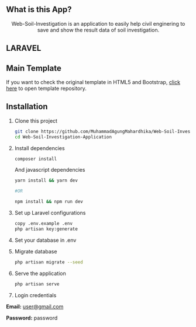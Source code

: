 ## What is this App?
<p align="center">Web-Soil-Investigation is an application to easily help civil enginering to save and show the result data of soil investigation.</p>

## LARAVEL
## Main Template
If you want to check the original template in HTML5 and Bootstrap, [click here](https://github.com/zuramai/mazer) to open template repository.

## Installation
1. Clone this project
    ```bash
    git clone https://github.com/MuhammadAgungMahardhika/Web-Soil-Investigation-Application
    cd Web-Soil-Investigation-Application
    ```
2. Install dependencies
    ```bash
    composer install
    ```
    And javascript dependencies
    ```bash
    yarn install && yarn dev

    #OR

    npm install && npm run dev
    ```

3. Set up Laravel configurations
    ```bash
    copy .env.example .env
    php artisan key:generate
    ```

4. Set your database in .env

5. Migrate database
    ```bash
    php artisan migrate --seed
    ```

6. Serve the application
    ```bash
    php artisan serve
    ```

7. Login credentials

**Email:** user@gmail.com

**Password:** password


